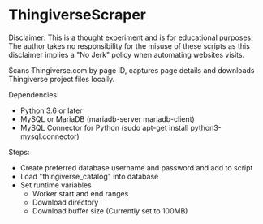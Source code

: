 # ThingiverseScraper

Disclaimer: This is a thought experiment and is for educational purposes. The author takes no responsibility for the misuse of these scripts as this disclaimer implies a "No Jerk" policy when automating websites visits.

Scans Thingiverse.com by page ID, captures page details and downloads Thingiverse project files locally.

Dependencies:
* Python 3.6 or later
* MySQL or MariaDB (mariadb-server mariadb-client)
* MySQL Connector for Python (sudo apt-get install python3-mysql.connector)

Steps:
* Create preferred database username and password and add to script
* Load "thingiverse_catalog" into database
* Set runtime variables
  * Worker start and end ranges
  * Download directory
  * Download buffer size (Currently set to 100MB)
